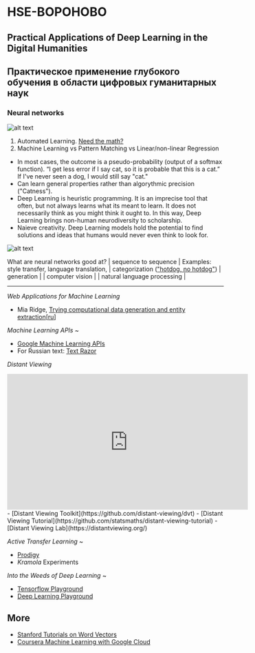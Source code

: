 # HSE-BOPOHOBO
## Practical Applications of Deep Learning in the Digital Humanities
## Практическое применение глубокого обучения в области цифровых гуманитарных наук

### Neural networks 
![alt text](http://neuralnetworksanddeeplearning.com/images/tikz1.png "A simple neural network")

1. Automated Learning. [Need the math?](https://google-developers.appspot.com/machine-learning/crash-course/backprop-scroll/)
1. Machine Learning vs Pattern Matching vs Linear/non-linear Regression
  - In most cases, the outcome is a pseudo-probability (output of a softmax function). “I get less error if I say cat, so it is probable that this is a cat.”  If I've never seen a dog, I would still say "cat."
  - Can learn general properties rather than algorythmic precision ("Catness").  
  - Deep Learning is heuristic programming. It is an imprecise tool that often, but not always learns what its meant to learn. It does not necessarily think as you might think it ought to. In this way, Deep Learning brings non-human neurodiversity to scholarship. 
  - Naieve creativity. Deep Learning models hold the potential to find solutions and ideas that humans would never even think to look for. 

![alt text](http://104.131.28.158/static/n_net1.gif "A simple neural network")

What are neural networks good at? 
| sequence to sequence | Examples: style transfer, language translation, 
| categorization (["hotdog, no hotdog"](https://github.com/arielconde/No-Hotdog)) 
| generation | 
| computer vision | 
| natural language processing | 

---

_Web Applications for Machine Learning_

- Mia Ridge, [Trying computational data generation and entity extraction](http://www.openobjects.org.uk/2017/02/trying-computational-data-generation-and-entity-extraction/)[[ru](https://translate.google.com/translate?sl=en&tl=ru&js=y&prev=_t&hl=en&ie=UTF-8&u=http%3A%2F%2Fwww.openobjects.org.uk%2F2017%2F02%2Ftrying-computational-data-generation-and-entity-extraction%2F&edit-text=&act=url)]


_Machine Learning APIs_ ~
 
- [Google Machine Learning APIs](https://drive.google.com/file/d/1CO9k589Mbwqz3sBMBSutoSXIarYH4NCP/view?usp=sharing)
- For Russian text: [Text Razor](https://www.textrazor.com/demo)

_Distant Viewing_
<iframe width="560" height="315" src="https://www.youtube.com/embed/OjaY1ZCAAUc" frameborder="0" allow="autoplay; encrypted-media" allowfullscreen></iframe>
- [Distant Viewing Toolkit](https://github.com/distant-viewing/dvt)
- [Distant Viewing Tutorial](https://github.com/statsmaths/distant-viewing-tutorial)
- [Distant Viewing Lab](https://distantviewing.org/)

_Active Transfer Learning_ ~

- [Prodigy](https://prodi.gy/demo?view_id=ner)
- _Kramola_ Experiments

_Into the Weeds of Deep Learning_ ~

- [Tensorflow Playground](https://playground.tensorflow.org)
- [Deep Learning Playground](http://104.131.28.158)

## More

- [Stanford Tutorials on Word Vectors](https://github.com/sul-cidr/dh2018-word-vector-workshops)
- [Coursera Machine Learning with Google Cloud](https://www.coursera.org/specializations/machine-learning-tensorflow-gcp)
